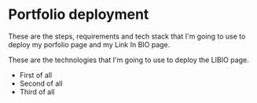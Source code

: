# Portfolio deployment
These are the steps, requirements and tech stack that I'm going to use to deploy my porfolio page and my Link In BIO page.

These are the technologies that I'm going to use to deploy the LIBIO page.

- First of all
- Second of all
- Third of all
